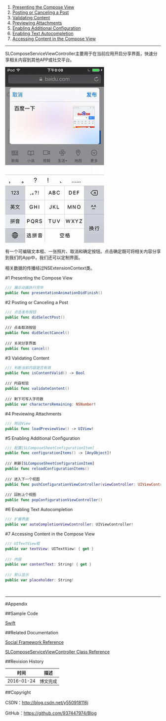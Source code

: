 1. [Presenting the Compose View](#1)
2. [Posting or Canceling a Post](#2)
3. [Validating Content](#3)
4. [Previewing Attachments](#4)
5. [Enabling Additional Configuration](#5)
6. [Enabling Text Autocompletion](#6)
7. [Accessing Content in the Compose View](#7)

----

SLComposeServiceViewController主要用于在当前应用开启分享界面，快速分享相关内容到其他APP或社交平台。

![](https://raw.githubusercontent.com/937447974/Blog/master/Resources/2016012402.jpg)

有一个可编辑文本框、一张照片、取消和确定按钮。点击确定既可将相关内容分享到我们的App中，我们还可以定制界面。

相关数据的传播经过NSExtensionContext类。

#<a id="1">1 Presenting the Compose View

```swift
/// 展示动画执行完毕
public func presentationAnimationDidFinish()
```

#<a id="2">2 Posting or Canceling a Post

```swift
/// 点击发布按钮
public func didSelectPost()
    
/// 点击取消按钮
public func didSelectCancel()
    
/// 关闭分享界面
public func cancel()
```

#<a id="3">3 Validating Content

```swift
/// 判断当前内容是否有效
public func isContentValid() -> Bool
    
/// 内容校验
public func validateContent()
    
/// 剩下可写入字符数
public var charactersRemaining: NSNumber!
```

#<a id="4">4 Previewing Attachments

```swift
/// 附近View
public func loadPreviewView() -> UIView!
```

#<a id="5">5 Enabling Additional Configuration

```swift
/// 配置[SLComposeSheetConfigurationItem]
public func configurationItems() -> [AnyObject]!
    
/// 刷新[SLComposeSheetConfigurationItem]
public func reloadConfigurationItems()

/// 进入下一个视图
public func pushConfigurationViewController(viewController: UIViewController!)
    
/// 回到上个视图
public func popConfigurationViewController()
```

#<a id="6">6 Enabling Text Autocompletion

```swift
/// 扩展界面
public var autoCompletionViewController: UIViewController!
```

#<a id="7">7 Accessing Content in the Compose View

```swift
/// UITextView框
public var textView: UITextView! { get }

/// 内容
public var contentText: String! { get }
    
/// 默认显示
public var placeholder: String!
```

&#160;

----------

#Appendix

##Sample Code

[Swift](https://github.com/937447974/Swift)

##Related Documentation

[Social Framework Reference](https://developer.apple.com/library/ios/documentation/Social/Reference/Social_Framework/index.html)

[SLComposeServiceViewController Class Reference](https://developer.apple.com/library/ios/documentation/Social/Reference/SLComposeServiceViewController_Class/index.html)

##Revision History

| 时间 | 描述 |
| ---- | ---- |
| 2016-01-24 | 博文完成 |

##Copyright

CSDN：http://blog.csdn.net/y550918116j

GitHub：https://github.com/937447974/Blog